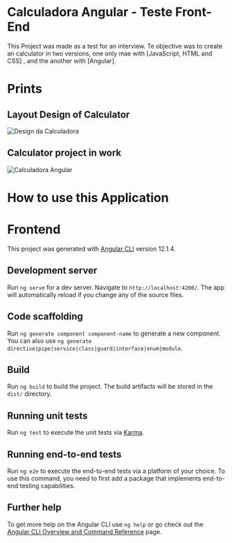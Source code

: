 # Calculadora Angular - Teste Front-End

This Project was made as a test for an interview. Te objective was to create an calculator in two versions, one only mae with [JavaScript, HTML and CSS] , and the another with [Angular].

# Prints
## Layout Design of Calculator
![Design da Calculadora](https://user-images.githubusercontent.com/48125875/129624606-13aa0332-e1e6-4158-aa7e-f5a7b80e7b84.png)

## Calculator project in work
![Calculadora Angular](https://user-images.githubusercontent.com/48125875/129624807-e754ae98-2a14-447b-9845-1b0ce9433c3c.png)


# How to use this Application
# Frontend

This project was generated with [Angular CLI](https://github.com/angular/angular-cli) version 12.1.4.

## Development server

Run `ng serve` for a dev server. Navigate to `http://localhost:4200/`. The app will automatically reload if you change any of the source files.

## Code scaffolding

Run `ng generate component component-name` to generate a new component. You can also use `ng generate directive|pipe|service|class|guard|interface|enum|module`.

## Build

Run `ng build` to build the project. The build artifacts will be stored in the `dist/` directory.

## Running unit tests

Run `ng test` to execute the unit tests via [Karma](https://karma-runner.github.io).

## Running end-to-end tests

Run `ng e2e` to execute the end-to-end tests via a platform of your choice. To use this command, you need to first add a package that implements end-to-end testing capabilities.

## Further help

To get more help on the Angular CLI use `ng help` or go check out the [Angular CLI Overview and Command Reference](https://angular.io/cli) page.
